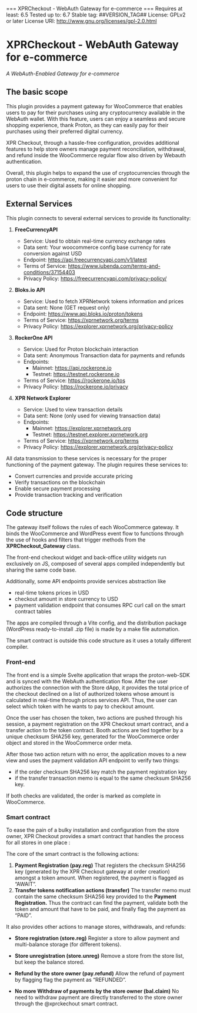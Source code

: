 === XPRCheckout - WebAuth Gateway for e-commerce ===
Requires at least: 6.5
Tested up to: 6.7
Stable tag: ##VERSION_TAG##
License: GPLv2 or later
License URI: http://www.gnu.org/licenses/gpl-2.0.html

# XPRCheckout - WebAuth Gateway for e-commerce
*A WebAuth-Enabled Gateway for e-commerce*

## The basic scope

This plugin provides a payment gateway for WooCommerce that enables users to pay for their purchases using any cryptocurrency available in the WebAuth wallet. With this feature, users can enjoy a seamless and secure shopping experience, thank Proton, as they can easily pay for their purchases using their preferred digital currency.

XPR Checkout, through a hassle-free configuration, provides additional features to help store owners manage payment reconciliation, withdrawal, and refund inside the WooCommerce regular flow also driven by Webauth authentication. 

Overall, this plugin helps to expand the use of cryptocurrencies through the proton chain in e-commerce, making it easier and more convenient for users to use their digital assets for online shopping.

## External Services

This plugin connects to several external services to provide its functionality:

1. **FreeCurrencyAPI**
   - Service: Used to obtain real-time currency exchange rates
   - Data sent: Your woocommerce config base currency for rate conversion against USD
   - Endpoint: https://api.freecurrencyapi.com/v1/latest
   - Terms of Service: https://www.iubenda.com/terms-and-conditions/37154403
   - Privacy Policy: https://freecurrencyapi.com/privacy-policy/

2. **Bloks.io API**
   - Service: Used to fetch XPRNetwork tokens information and prices
   - Data sent: None (GET request only)
   - Endpoint: https://www.api.bloks.io/proton/tokens
   - Terms of Service: https://xprnetwork.org/terms
   - Privacy Policy: https://explorer.xprnetwork.org/privacy-policy

3. **RockerOne API**
   - Service: Used for Proton blockchain interaction
   - Data sent: Anonymous Transaction data for payments and refunds
   - Endpoints: 
     - Mainnet: https://api.rockerone.io
     - Testnet: https://testnet.rockerone.io
   - Terms of Service: https://rockerone.io/tos
   - Privacy Policy: https://rockerone.io/privacy

4. **XPR Network Explorer**
   - Service: Used to view transaction details
   - Data sent: None (only used for viewing transaction data)
   - Endpoints:
     - Mainnet: https://explorer.xprnetwork.org
     - Testnet: https://testnet.explorer.xprnetwork.org
   - Terms of Service: https://xprnetwork.org/terms
   - Privacy Policy: https://explorer.xprnetwork.org/privacy-policy

All data transmission to these services is necessary for the proper functioning of the payment gateway. The plugin requires these services to:
- Convert currencies and provide accurate pricing
- Verify transactions on the blockchain
- Enable secure payment processing
- Provide transaction tracking and verification

## Code structure

The gateway itself follows the rules of each WooCommerce gateway. It binds the WooCommerce and WordPress event flow to functions through the use of hooks and filters that trigger methods from the **XPRCheckout_Gateway** class.

The front-end checkout widget and back-office utility widgets run exclusively on JS, composed of several apps compiled independently but sharing the same code base. 

Additionally, some API endpoints provide services abstraction like 

- real-time tokens prices in USD
- checkout amount in store currency to USD
- payment validation endpoint that consumes RPC curl call on the smart contract tables

The apps are compiled through a Vite config, and the distribution package (WordPress ready-to-install .zip file) is made by a make file automation.

The smart contract is outside this code structure as it uses a totally different compiler. 

### Front-end

The front end is a simple Svelte application that wraps the proton-web-SDK and is synced with the WebAuth authentication flow. After the user authorizes the connection with the Store dApp, it provides the total price of the checkout declined on a list of authorized tokens whose amount is calculated in real-time through prices services API. Thus, the user can select which token with he wants to pay to checkout amount.

Once the user has chosen the token, two actions are pushed through his session, a payment registration on the XPR Checkout smart contract, and a transfer action to the token contract. Booth actions are tied together by a unique checksum SHA256 key, generated for the WooCommerce order object and stored in the WooCommerce order meta. 

After those two action return with no error,  the application moves to a new view and uses the payment validation API endpoint to verify two things:  

- if the order checksum SHA256 key match the payment registration key
- if the transfer transaction memo is equal to the same checksum SHA256 key.

If both checks are validated, the order is marked as complete in WooCommerce. 

### Smart contract

To ease the pain of a bulky installation and configuration from the store owner, XPR Checkout provides a smart contract that handles the process for all stores in one place :

The core of the smart contract is the following actions: 

1. **Payment Registration (pay.reg)** 
That registers the checksum SHA256 key (generated by the XPR Checkout gateway at order creation) amongst a token amount. When registered, the payment is flagged as “AWAIT”. 
2. **Transfer tokens notification actions (transfer)**
The transfer memo must contain the same checksum SHA256 key provided to the **Payment Registration.** Thus the contract can find the payment, validate both the token and amount that have to be paid, and finally flag the payment as “PAID”.

It also provides other actions to manage stores, withdrawals, and refunds:

- **Store registration (store.reg)**
Register a store to allow payment and multi-balance storage (for different tokens).
- **Store unregistration (store.unreg)**
Remove a store from the store list, but keep the balance stored.

- **Refund by the store owner (pay.refund)**
Allow the refund of payment by flagging flag the payment as “REFUNDED”.
- **No more Withdraw of payments by the store owner (bal.claim)**
No need to withdraw payment are directly transferred to the store owner through the @xprckechout smart contract.



